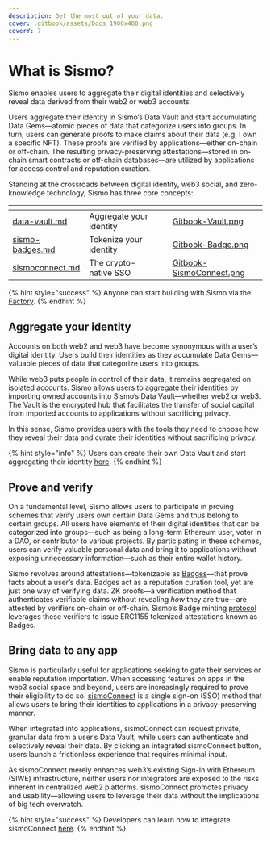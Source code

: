 ```yaml
---
description: Get the most out of your data.
cover: .gitbook/assets/Docs_1900x400.png
coverY: 7
---
```


# What is Sismo?

Sismo enables users to aggregate their digital identities and selectively reveal data derived from their web2 or web3 accounts.

Users aggregate their identity in Sismo’s Data Vault and start accumulating Data Gems—atomic pieces of data that categorize users into groups. In turn, users can generate proofs to make claims about their data (e.g, I own a specific NFT). These proofs are verified by applications—either on-chain or off-chain. The resulting privacy-preserving attestations—stored in on-chain smart contracts or off-chain databases—are utilized by applications for access control and reputation curation.

Standing at the crossroads between digital identity, web3 social, and zero-knowledge technology, Sismo has three core concepts:

<table data-view="cards"><thead><tr><th data-card-target data-type="content-ref"></th><th></th><th data-hidden></th><th data-hidden></th><th data-hidden data-card-cover data-type="files"></th></tr></thead><tbody><tr><td><a href="what-is-sismo/data-vault.md">data-vault.md</a></td><td>Aggregate your identity</td><td></td><td></td><td><a href=".gitbook/assets/Gitbook-Vault.png">Gitbook-Vault.png</a></td></tr><tr><td><a href="what-is-sismo/sismo-badges.md">sismo-badges.md</a></td><td>Tokenize your identity </td><td></td><td></td><td><a href=".gitbook/assets/Gitbook-Badge.png">Gitbook-Badge.png</a></td></tr><tr><td><a href="what-is-sismo/sismoconnect.md">sismoconnect.md</a></td><td>The crypto-native SSO</td><td></td><td></td><td><a href=".gitbook/assets/Gitbook-SismoConnect.png">Gitbook-SismoConnect.png</a></td></tr></tbody></table>

{% hint style="success" %}
Anyone can start building with Sismo via the [Factory](https://factory.sismo.io/create-badge).&#x20;
{% endhint %}

## Aggregate your identity&#x20;

Accounts on both web2 and web3 have become synonymous with a user’s digital identity. Users build their identities as they accumulate Data Gems—valuable pieces of data that categorize users into groups.

While web3 puts people in control of their data, it remains segregated on isolated accounts. Sismo allows users to aggregate their identities by importing owned accounts into Sismo’s Data Vault—whether web2 or web3. The Vault is the encrypted hub that facilitates the transfer of social capital from imported accounts to applications without sacrificing privacy.

In this sense, Sismo provides users with the tools they need to choose how they reveal their data and curate their identities without sacrificing privacy.

{% hint style="info" %}
Users can create their own Data Vault and start aggregating their identity [here](https://vault-beta.sismo.io/).
{% endhint %}

## Prove and verify

On a fundamental level, Sismo allows users to participate in proving schemes that verify users own certain Data Gems and thus belong to certain groups. All users have elements of their digital identities that can be categorized into groups—such as being a long-term Ethereum user, voter in a DAO, or contributor to various projects. By participating in these schemes, users can verify valuable personal data and bring it to applications without exposing unnecessary information—such as their entire wallet history.

Sismo revolves around attestations—tokenizable as [Badges](what-is-sismo/sismo-badges.md)—that prove facts about a user’s data. Badges act as a reputation curation tool, yet are just one way of verifying data. ZK proofs—a verification method that authenticates verifiable claims without revealing _how_ they are true—are attested by verifiers on-chain or off-chain. Sismo’s Badge minting [protocol](technical-documentation/zk-badge-protocol/) leverages these verifiers to issue ERC1155 tokenized attestations known as Badges.

## Bring data to any app

Sismo is particularly useful for applications seeking to gate their services or enable reputation importation. When accessing features on apps in the web3 social space and beyond, users are increasingly required to prove their eligibility to do so. [sismoConnect](what-is-sismo/sismoconnect.md) is a single sign-on (SSO) method that allows users to bring their identities to applications in a privacy-preserving manner.

When integrated into applications, sismoConnect can request private, granular data from a user’s Data Vault, while users can authenticate and selectively reveal their data. By clicking an integrated sismoConnect button, users launch a frictionless experience that requires minimal input.

As sismoConnect merely enhances web3’s existing Sign-In with Ethereum (SIWE) infrastructure, neither users nor integrators are exposed to the risks inherent in centralized web2 platforms. sismoConnect promotes privacy and usability—allowing users to leverage their data without the implications of big tech overwatch.

{% hint style="success" %}
Developers can learn how to integrate sismoConnect [here](tutorials/sismoconnect/sismo-connect-guide.md).
{% endhint %}

